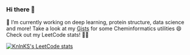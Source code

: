 ### Hi there 👋

🔭 I’m currently working on deep learning, protein structure, data science and more!
Take a look at my [Gists](https://gist.github.com/hemahecodes) for some Cheminformatics utilities 😄
Check out my LeetCode stats! 🙌🏼 

[![KnlnKS's LeetCode stats](https://leetcode-stats-six.vercel.app/?username=hemahecodes)](https://github.com/KnlnKS/leetcode-stats)

